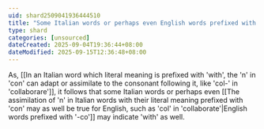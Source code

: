 ```yaml
---
uid: shard2509041936444510
title: "Some Italian words or perhaps even English words prefixed with 'co-' may indicate 'with' as well"
type: shard
categories: [unsourced]
dateCreated: 2025-09-04T19:36:44+08:00
dateModified: 2025-09-15T12:36:48+08:00
---
```

As, [[In an Italian word which literal meaning is prefixed with 'with', the 'n' in 'con' can adapt or assimilate to the consonant following it, like 'col-' in 'collaborare']], it follows that some Italian words or perhaps even [[The assimilation of 'n' in  Italian words with their literal meaning prefixed with 'con' may as well be true for English, such as 'col' in 'collaborate'|English words prefixed with '-co']] may indicate 'with' as well.
